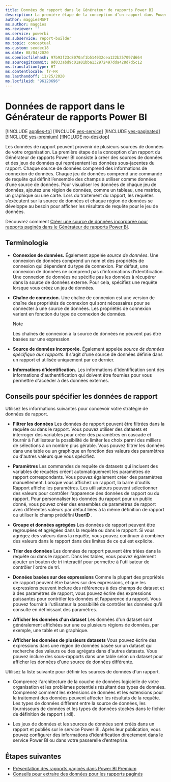 ```yaml
---
title: Données de rapport dans le Générateur de rapports Power BI
description: La première étape de la conception d’un rapport dans Power BI Report Builder consiste à créer des sources de données et des jeux de données qui représentent les données sous-jacentes du rapport.
author: maggiesMSFT
ms.author: maggies
ms.reviewer: ''
ms.service: powerbi
ms.subservice: report-builder
ms.topic: conceptual
ms.custom: seodec18
ms.date: 08/04/2020
ms.openlocfilehash: 97b93f23c8070af1b514032cea122b257097d664
ms.sourcegitcommit: 9d033abd9c01a01bba132972497dda428d7d5c12
ms.translationtype: HT
ms.contentlocale: fr-FR
ms.lasthandoff: 11/25/2020
ms.locfileid: "96120696"
---
```

# <a name="report-data-in-power-bi-report-builder"></a>Données de rapport dans le Générateur de rapports Power BI

[!INCLUDE [applies-to](../includes/applies-to.md)] [!INCLUDE [yes-service](../includes/yes-service.md)] [!INCLUDE [yes-paginated](../includes/yes-paginated.md)] [!INCLUDE [yes-premium](../includes/yes-premium.md)] [!INCLUDE [no-desktop](../includes/no-desktop.md)] 

Les données de rapport peuvent provenir de plusieurs sources de données de votre organisation. La première étape de la conception d’un rapport du Générateur de rapports Power BI consiste à créer des sources de données et des jeux de données qui représentent les données sous-jacentes du rapport. Chaque source de données comprend des informations de connexion de données. Chaque jeu de données comprend une commande de requête qui définit l’ensemble des champs à utiliser comme données d’une source de données. Pour visualiser les données de chaque jeu de données, ajoutez une région de données, comme un tableau, une matrice, un graphique ou une carte. Lors du traitement du rapport, les requêtes s’exécutent sur la source de données et chaque région de données se développe au besoin pour afficher les résultats de requête pour le jeu de données.  

Découvrez comment [Créer une source de données incorporée pour rapports paginés dans le Générateur de rapports Power BI](paginated-reports-embedded-data-source.md).


##  <a name="terms"></a><a name="BkMk_ReportDataTerms"></a> Terminologie  
  
- **Connexion de données.** Également appelée *source de données*. Une connexion de données comprend un nom et des propriétés de connexion qui dépendent du type de connexion. Par défaut, une connexion de données ne comprend pas d’informations d’identification. Une connexion de données ne spécifie pas les données à récupérer dans la source de données externe. Pour cela, spécifiez une requête lorsque vous créez un jeu de données.  
  
- **Chaîne de connexion.** Une chaîne de connexion est une version de chaîne des propriétés de connexion qui sont nécessaires pour se connecter à une source de données. Les propriétés de connexion varient en fonction du type de connexion de données. 

    > [!NOTE]
    > Les chaînes de connexion à la source de données ne peuvent pas être basées sur une expression.
  
- **Source de données incorporée.** Également appelée *source de données spécifique aux rapports*. Il s'agit d'une source de données définie dans un rapport et utilisée uniquement par ce dernier.  
  
- **Informations d’identification.** Les informations d'identification sont des informations d'authentification qui doivent être fournies pour vous permettre d'accéder à des données externes.  
  
##  <a name="tips-for-specifying-report-data"></a><a name="BkMk_ReportDataTips"></a> Conseils pour spécifier les données de rapport

 Utilisez les informations suivantes pour concevoir votre stratégie de données de rapport.  
  
- **Filtrer les données** Les données de rapport peuvent être filtrées dans la requête ou dans le rapport. Vous pouvez utiliser des datasets et interroger des variables pour créer des paramètres en cascade et fournir à l'utilisateur la possibilité de limiter les choix parmi des milliers de sélections à un nombre plus gérable. Vous pouvez filtrer les données dans une table ou un graphique en fonction des valeurs des paramètres ou d'autres valeurs que vous spécifiez.  
  
- **Paramètres** Les commandes de requête de datasets qui incluent des variables de requêtes créent automatiquement les paramètres de rapport correspondants. Vous pouvez également créer des paramètres manuellement. Lorsque vous affichez un rapport, la barre d'outils Rapport affiche les paramètres. Les utilisateurs peuvent sélectionner des valeurs pour contrôler l'apparence des données de rapport ou du rapport. Pour personnaliser les données du rapport pour un public donné, vous pouvez créer des ensembles de paramètres de rapport avec différentes valeurs par défaut liées à la même définition de rapport ou utiliser le champ prédéfini **UserID** . 
  
- **Groupe et données agrégées** Les données de rapport peuvent être regroupées et agrégées dans la requête ou dans le rapport. Si vous agrégez des valeurs dans la requête, vous pouvez continuer à combiner des valeurs dans le rapport dans des limites de ce qui est explicite.  
  
- **Trier des données** Les données de rapport peuvent être triées dans la requête ou dans le rapport. Dans les tables, vous pouvez également ajouter un bouton de tri interactif pour permettre à l'utilisateur de contrôler l'ordre de tri.  
  
- **Données basées sur des expressions** Comme la plupart des propriétés de rapport peuvent être basées sur des expressions, et que les expressions peuvent inclure des références à des champs de dataset et à des paramètres de rapport, vous pouvez écrire des expressions puissantes pour contrôler les données et l’apparence du rapport. Vous pouvez fournir à l'utilisateur la possibilité de contrôler les données qu'il consulte en définissant des paramètres.  
  
- **Afficher les données d'un dataset** Les données d'un dataset sont généralement affichées sur une ou plusieurs régions de données, par exemple, une table et un graphique.  
  
- **Afficher les données de plusieurs datasets**  Vous pouvez écrire des expressions dans une région de données basée sur un dataset qui recherche des valeurs ou des agrégats dans d'autres datasets. Vous pouvez inclure des sous-rapports dans une table selon un dataset pour afficher les données d'une source de données différente.  
  
 Utilisez la liste suivante pour définir les sources de données d'un rapport.  
  
- Comprenez l'architecture de la couche de données logicielle de votre organisation et les problèmes potentiels résultant des types de données. Comprenez comment les extensions de données et les extensions pour le traitement des données peuvent affecter les résultats de la requête. Les types de données diffèrent entre la source de données, les fournisseurs de données et les types de données stockés dans le fichier de définition de rapport (.rdl).  
  
- Les jeux de données et les sources de données sont créés dans un rapport et publiés sur le service Power BI. Après leur publication, vous pouvez configurer des informations d’identification directement dans le service Power BI ou dans votre passerelle d’entreprise. 

## <a name="next-steps"></a>Étapes suivantes

- [Présentation des rapports paginés dans Power BI Premium](paginated-reports-report-builder-power-bi.md)  
- [Conseils pour extraire des données pour les rapports paginés](../guidance/report-paginated-data-retrieval.md)
